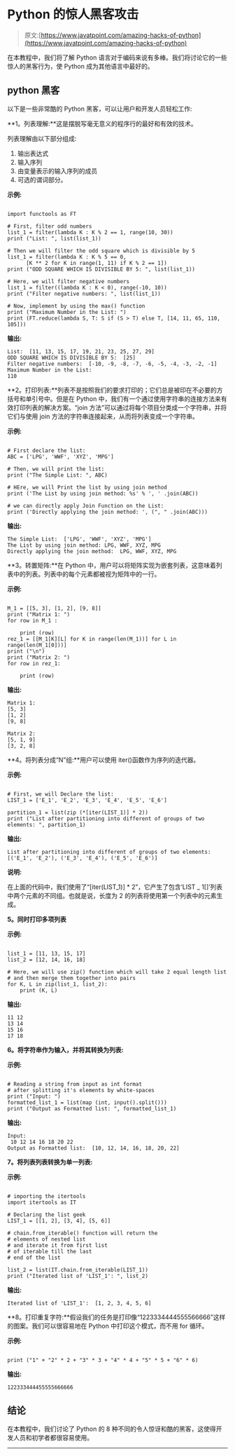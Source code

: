 # Python 的惊人黑客攻击

> 原文:[https://www.javatpoint.com/amazing-hacks-of-python](https://www.javatpoint.com/amazing-hacks-of-python)

在本教程中，我们将了解 Python 语言对于编码来说有多棒。我们将讨论它的一些惊人的黑客行为，使 Python 成为其他语言中最好的。

## python 黑客

以下是一些非常酷的 Python 黑客，可以让用户和开发人员轻松工作:

**1。列表理解:**这是摆脱写毫无意义的程序行的最好和有效的技术。

列表理解由以下部分组成:

1.  输出表达式
2.  输入序列
3.  由变量表示的输入序列的成员
4.  可选的谓词部分。

**示例:**

```

import functools as FT

# First, filter odd numbers
list_1 = filter(lambda K : K % 2 == 1, range(10, 30))
print ("List: ", list(list_1))

# Then we will filter the odd square which is divisible by 5
list_1 = filter(lambda K : K % 5 == 0, 
      [K ** 2 for K in range(1, 11) if K % 2 == 1])
print ("ODD SQUARE WHICH IS DIVISIBLE BY 5: ", list(list_1))

# Here, we will filter negative numbers
list_1 = filter((lambda K : K < 0), range(-10, 10))
print ("Filter negative numbers: ", list(list_1))

# Now, implement by using the max() function
print ("Maximum Number in the List: ")
print (FT.reduce(lambda S, T: S if (S > T) else T, [14, 11, 65, 110, 105]))

```

**输出:**

```
List:  [11, 13, 15, 17, 19, 21, 23, 25, 27, 29]
ODD SQUARE WHICH IS DIVISIBLE BY 5:  [25]
Filter negative numbers:  [-10, -9, -8, -7, -6, -5, -4, -3, -2, -1]
Maximum Number in the List: 
110

```

**2。打印列表:**列表不是按照我们的要求打印的；它们总是被印在不必要的方括号和单引号中。但是在 Python 中，我们有一个通过使用字符串的连接方法来有效打印列表的解决方案。“join 方法”可以通过将每个项目分类成一个字符串，并将它们与使用 join 方法的字符串连接起来，从而将列表变成一个字符串。

**示例:**

```

# First declare the list:
ABC = ['LPG', 'WWF', 'XYZ', 'MPG']

# Then, we will print the list:
print ("The Simple List: ", ABC)

# HEre, we will Print the list by using join method
print ('The List by using join method: %s' % ', ' .join(ABC))

# we can directly apply Join Function on the List:
print ('Directly applying the join method: ', (", " .join(ABC)))

```

**输出:**

```
The Simple List:  ['LPG', 'WWF', 'XYZ', 'MPG']
The List by using join method: LPG, WWF, XYZ, MPG
Directly applying the join method:  LPG, WWF, XYZ, MPG

```

**3。转置矩阵:**在 Python 中，用户可以将矩阵实现为嵌套列表，这意味着列表中的列表。列表中的每个元素都被视为矩阵中的一行。

**示例:**

```

M_1 = [[5, 3], [1, 2], [9, 8]]
print ("Matrix 1: ")
for row in M_1 :

    print (row)
rez_1 = [[M_1[K][L] for K in range(len(M_1))] for L in range(len(M_1[0]))]
print ("\n")
print ("Matrix 2: ")
for row in rez_1:

    print (row)

```

**输出:**

```
Matrix 1: 
[5, 3]
[1, 2]
[9, 8]

Matrix 2: 
[5, 1, 9]
[3, 2, 8]

```

**4。将列表分成“N”组:**用户可以使用 iter()函数作为序列的迭代器。

**示例:**

```

# First, we will Declare the list:
LIST_1 = ['E_1', 'E_2', 'E_3', 'E_4', 'E_5', 'E_6']

partition_1 = list(zip (*[iter(LIST_1)] * 2))
print ("List after partitioning into different of groups of two elements: ", partition_1)

```

**输出:**

```
List after partitioning into different of groups of two elements:  [('E_1', 'E_2'), ('E_3', 'E_4'), ('E_5', 'E_6')]

```

**说明:**

在上面的代码中，我们使用了“[iter(LIST_1)] * 2”，它产生了包含‘LIST _ 1[]’列表中两个元素的不同组。也就是说，长度为 2 的列表将使用第一个列表中的元素生成。

**5。同时打印多项列表**

**示例:**

```

list_1 = [11, 13, 15, 17]
list_2 = [12, 14, 16, 18]

# Here, we will use zip() function which will take 2 equal length list 
# and then merge them together into pairs
for K, L in zip(list_1, list_2):
    print (K, L)

```

**输出:**

```
11 12
13 14
15 16
17 18

```

**6。将字符串作为输入，并将其转换为列表:**

**示例:**

```

# Reading a string from input as int format 
# after splitting it's elements by white-spaces
print ("Input: ")
formatted_list_1 = list(map (int, input().split()))
print ("Output as Formatted list: ", formatted_list_1)

```

**输出:**

```
Input: 
 10 12 14 16 18 20 22
Output as Formatted list:  [10, 12, 14, 16, 18, 20, 22]

```

**7。将列表列表转换为单一列表:**

**示例:**

```

# importing the itertools 
import itertools as IT

# Declaring the list geek 
LIST_1 = [[1, 2], [3, 4], [5, 6]] 

# chain.from_iterable() function will return the
# elements of nested list 
# and iterate it from first list 
# of iterable till the last 
# end of the list 

list_2 = list(IT.chain.from_iterable(LIST_1)) 
print ("Iterated list of 'LIST_1': ", list_2)

```

**输出:**

```
Iterated list of 'LIST_1':  [1, 2, 3, 4, 5, 6]

```

**8。打印重复字符:**假设我们的任务是打印像“1223334444555566666”这样的图案。我们可以很容易地在 Python 中打印这个模式，而不用 for 循环。

**示例:**

```

print ("1" + "2" * 2 + "3" * 3 + "4" * 4 + "5" * 5 + "6" * 6)

```

**输出:**

```
122333444455555666666

```

## 结论

在本教程中，我们讨论了 Python 的 8 种不同的令人惊讶和酷的黑客，这使得开发人员和初学者都很容易使用。

* * *